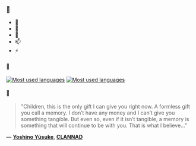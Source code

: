### 👋

- 🔭
- 🌱
- 💬
- 📫
- ⚡

#### 🧏

[![Most used languages](https://github-readme-stats-aynah.vercel.app/api/top-langs/?username=aynh&theme=solarized-dark&langs_count=6&layout=compact&hide_title=true)](https://github.com/anuraghazra/github-readme-stats#gh-dark-mode-only)
[![Most used languages](https://github-readme-stats-aynah.vercel.app/api/top-langs/?username=aynh&theme=solarized-light&langs_count=6&layout=compact&hide_title=true)](https://github.com/anuraghazra/github-readme-stats#gh-light-mode-only)

#### 💬

> "Children, this is the only gift I can give you right now. A formless gift you call a memory. I don’t have any money and I can’t give you something tangible. But even so, even if it isn’t tangible, a memory is something that will continue to be with you. That is what I believe…"

&mdash; [**Yoshino Yūsuke**](https://myanimelist.net/character.php?q=Yoshino%20Y%C5%ABsuke&cat=character), [**CLANNAD**](https://myanimelist.net/search/all?q=CLANNAD&cat=all)
